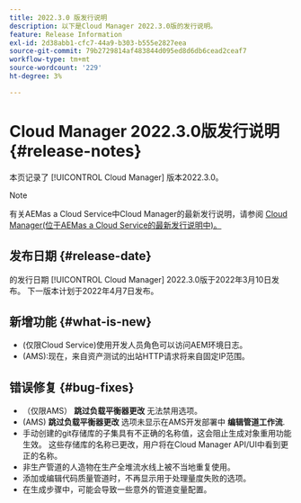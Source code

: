 ```yaml
---
title: 2022.3.0 版发行说明
description: 以下是Cloud Manager 2022.3.0版的发行说明。
feature: Release Information
exl-id: 2d38abb1-cfc7-44a9-b303-b555e2827eea
source-git-commit: 79b2729814af483844d095ed8d6db6cead2ceaf7
workflow-type: tm+mt
source-wordcount: '229'
ht-degree: 3%

---
```



# Cloud Manager 2022.3.0版发行说明 {#release-notes}

本页记录了 [!UICONTROL Cloud Manager] 版本2022.3.0。

>[!NOTE]
>
>有关AEMas a Cloud Service中Cloud Manager的最新发行说明，请参阅 [Cloud Manager(位于AEMas a Cloud Service的最新发行说明中)。](https://experienceleague.adobe.com/docs/experience-manager-cloud-service/content/implementing/using-cloud-manager/release-notes-cloud-manager/release-notes-cm-current.html)

## 发布日期 {#release-date}

的发行日期 [!UICONTROL Cloud Manager] 2022.3.0版于2022年3月10日发布。 下一版本计划于2022年4月7日发布。

## 新增功能 {#what-is-new}

* (仅限Cloud Service)使用开发人员角色可以访问AEM环境日志。
* (AMS):现在，来自资产测试的出站HTTP请求将来自固定IP范围。


## 错误修复 {#bug-fixes}

* （仅限AMS） **跳过负载平衡器更改** 无法禁用选项。
* (AMS) **跳过负载平衡器更改** 选项未显示在AMS开发部署中 **编辑管道工作流**.
* 手动创建的git存储库的子集具有不正确的名称值，这会阻止生成对象重用功能生效。 这些存储库的名称已更改，用户将在Cloud Manager API/UI中看到更正的名称。
* 非生产管道的人造物在生产全堆流水线上被不当地重复使用。
* 添加或编辑代码质量管道时，不再显示用于处理量度失败的选项。
* 在生成步骤中，可能会导致一些意外的管道变量配置。
